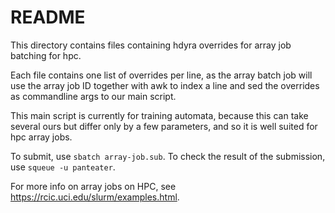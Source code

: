 # README

This directory contains files containing hdyra overrides for array job batching for hpc.

Each file contains one list of overrides per line, as the array batch job will use the array job ID together with awk to index a line and sed the overrides as commandline args to our main script. 

This main script is currently for training automata, because this can take several ours but differ only by a few parameters, and so it is well suited for hpc array jobs.

To submit, use `sbatch array-job.sub`. To check the result of the submission, use `squeue -u panteater`.

For more info on array jobs on HPC, see https://rcic.uci.edu/slurm/examples.html.
